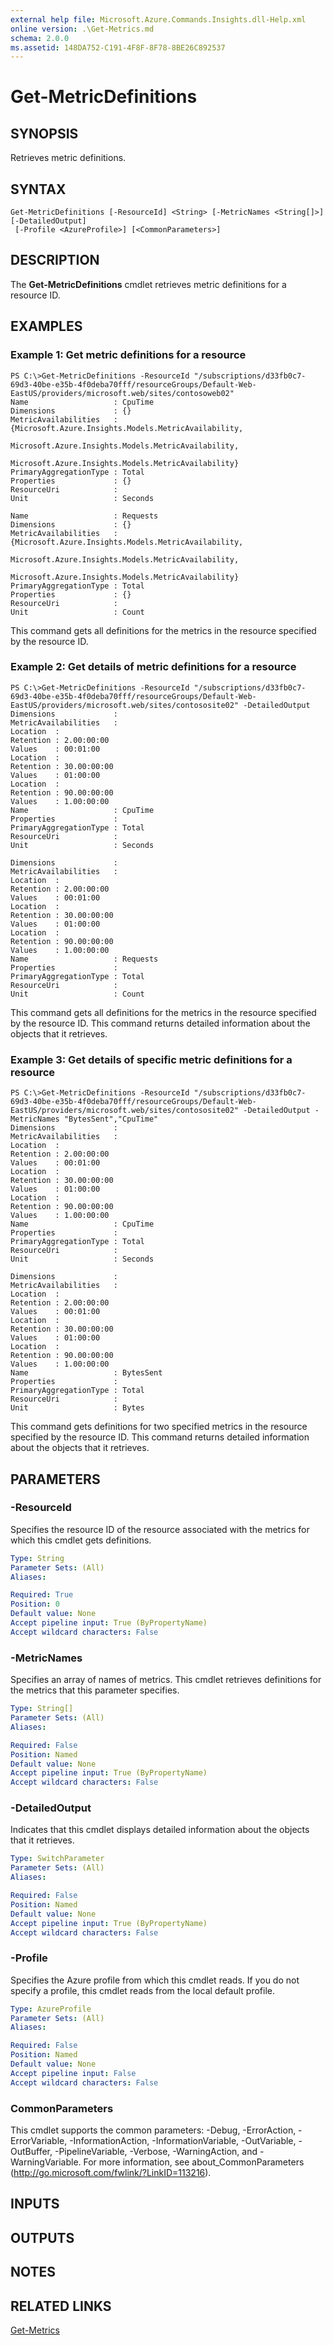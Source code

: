 ```yaml
---
external help file: Microsoft.Azure.Commands.Insights.dll-Help.xml
online version: .\Get-Metrics.md
schema: 2.0.0
ms.assetid: 148DA752-C191-4F8F-8F78-8BE26C892537
---
```


# Get-MetricDefinitions

## SYNOPSIS
Retrieves metric definitions.

## SYNTAX

```
Get-MetricDefinitions [-ResourceId] <String> [-MetricNames <String[]>] [-DetailedOutput]
 [-Profile <AzureProfile>] [<CommonParameters>]
```

## DESCRIPTION
The **Get-MetricDefinitions** cmdlet retrieves metric definitions for a resource ID.

## EXAMPLES

### Example 1: Get metric definitions for a resource
```
PS C:\>Get-MetricDefinitions -ResourceId "/subscriptions/d33fb0c7-69d3-40be-e35b-4f0deba70fff/resourceGroups/Default-Web-EastUS/providers/microsoft.web/sites/contosoweb02"
Name                   : CpuTime
Dimensions             : {}
MetricAvailabilities   : {Microsoft.Azure.Insights.Models.MetricAvailability, 
                         Microsoft.Azure.Insights.Models.MetricAvailability, 
                         Microsoft.Azure.Insights.Models.MetricAvailability}
PrimaryAggregationType : Total
Properties             : {}
ResourceUri            : 
Unit                   : Seconds

Name                   : Requests
Dimensions             : {}
MetricAvailabilities   : {Microsoft.Azure.Insights.Models.MetricAvailability, 
                         Microsoft.Azure.Insights.Models.MetricAvailability, 
                         Microsoft.Azure.Insights.Models.MetricAvailability}
PrimaryAggregationType : Total
Properties             : {}
ResourceUri            : 
Unit                   : Count
```

This command gets all definitions for the metrics in the resource specified by the resource ID.

### Example 2: Get details of metric definitions for a resource
```
PS C:\>Get-MetricDefinitions -ResourceId "/subscriptions/d33fb0c7-69d3-40be-e35b-4f0deba70fff/resourceGroups/Default-Web-EastUS/providers/microsoft.web/sites/contososite02" -DetailedOutput 
Dimensions             : 
MetricAvailabilities   : 
Location  : 
Retention : 2.00:00:00
Values    : 00:01:00
Location  :
Retention : 30.00:00:00
Values    : 01:00:00
Location  : 
Retention : 90.00:00:00
Values    : 1.00:00:00
Name                   : CpuTime
Properties             : 
PrimaryAggregationType : Total
ResourceUri            : 
Unit                   : Seconds

Dimensions             : 
MetricAvailabilities   : 
Location  : 
Retention : 2.00:00:00
Values    : 00:01:00
Location  : 
Retention : 30.00:00:00
Values    : 01:00:00
Location  : 
Retention : 90.00:00:00
Values    : 1.00:00:00
Name                   : Requests
Properties             : 
PrimaryAggregationType : Total
ResourceUri            : 
Unit                   : Count
```

This command gets all definitions for the metrics in the resource specified by the resource ID.
This command returns detailed information about the objects that it retrieves.

### Example 3: Get details of specific metric definitions for a resource
```
PS C:\>Get-MetricDefinitions -ResourceId "/subscriptions/d33fb0c7-69d3-40be-e35b-4f0deba70fff/resourceGroups/Default-Web-EastUS/providers/microsoft.web/sites/contososite02" -DetailedOutput -MetricNames "BytesSent","CpuTime"
Dimensions             : 
MetricAvailabilities   : 
Location  : 
Retention : 2.00:00:00
Values    : 00:01:00
Location  : 
Retention : 30.00:00:00
Values    : 01:00:00
Location  : 
Retention : 90.00:00:00
Values    : 1.00:00:00
Name                   : CpuTime
Properties             : 
PrimaryAggregationType : Total
ResourceUri            : 
Unit                   : Seconds

Dimensions             : 
MetricAvailabilities   : 
Location  : 
Retention : 2.00:00:00
Values    : 00:01:00
Location  : 
Retention : 30.00:00:00
Values    : 01:00:00
Location  : 
Retention : 90.00:00:00
Values    : 1.00:00:00
Name                   : BytesSent
Properties             : 
PrimaryAggregationType : Total
ResourceUri            : 
Unit                   : Bytes
```

This command gets definitions for two specified metrics in the resource specified by the resource ID.
This command returns detailed information about the objects that it retrieves.

## PARAMETERS

### -ResourceId
Specifies the resource ID of the resource associated with the metrics for which this cmdlet gets definitions.

```yaml
Type: String
Parameter Sets: (All)
Aliases: 

Required: True
Position: 0
Default value: None
Accept pipeline input: True (ByPropertyName)
Accept wildcard characters: False
```

### -MetricNames
Specifies an array of names of metrics.
This cmdlet retrieves definitions for the metrics that this parameter specifies.

```yaml
Type: String[]
Parameter Sets: (All)
Aliases: 

Required: False
Position: Named
Default value: None
Accept pipeline input: True (ByPropertyName)
Accept wildcard characters: False
```

### -DetailedOutput
Indicates that this cmdlet displays detailed information about the objects that it retrieves.

```yaml
Type: SwitchParameter
Parameter Sets: (All)
Aliases: 

Required: False
Position: Named
Default value: None
Accept pipeline input: True (ByPropertyName)
Accept wildcard characters: False
```

### -Profile
Specifies the Azure profile from which this cmdlet reads.
If you do not specify a profile, this cmdlet reads from the local default profile.

```yaml
Type: AzureProfile
Parameter Sets: (All)
Aliases: 

Required: False
Position: Named
Default value: None
Accept pipeline input: False
Accept wildcard characters: False
```

### CommonParameters
This cmdlet supports the common parameters: -Debug, -ErrorAction, -ErrorVariable, -InformationAction, -InformationVariable, -OutVariable, -OutBuffer, -PipelineVariable, -Verbose, -WarningAction, and -WarningVariable. For more information, see about_CommonParameters (http://go.microsoft.com/fwlink/?LinkID=113216).

## INPUTS

## OUTPUTS

## NOTES

## RELATED LINKS

[Get-Metrics](.\Get-Metrics.md)


